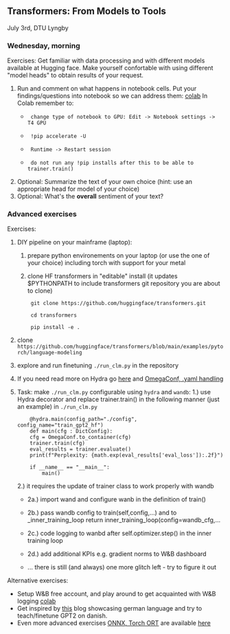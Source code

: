 ## Transformers: From Models to Tools
July 3rd, DTU Lyngby

### Wednesday, morning
Exercises:
Get familiar with data processing and with different models available at Hugging face. Make yourself confortable with using different "model heads" to obtain results of your request.
  1. Run and comment on what happens in notebook cells. Put your findings/questions into notebook so we can address them: [colab](course/en/day2/transformers.ipynb)
     In Colab remember to:
      *      change type of notebook to GPU: Edit -> Notebook settings -> T4 GPU
      *      !pip accelerate -U
      *      Runtime -> Restart session
      *      do not run any !pip installs after this to be able to trainer.train()
  2. Optional: Summarize the text of your own choice
     (hint: use an appropriate head for model of your choice)
  3. Optional: What's the **overall** sentiment of your text?

### Advanced exercises
Exercises: 
  1. DIY pipeline on your mainframe (laptop):
     1. prepare python environements on your laptop (or use the one of your choice) including torch with support for your metal
     2. clone HF transformers in "editable" install (it updates $PYTHONPATH to include transformers git repository you are about to clone)
        
        ` git clone https://github.com/huggingface/transformers.git`
        
        ` cd transformers`
        
        ` pip install -e .`
        
  2. clone `https://github.com/huggingface/transformers/blob/main/examples/pytorch/language-modeling`
  3. explore and run finetuning `./run_clm.py` in the repository
  4. If you need read more on Hydra go [here](https://hydra.cc/docs/intro/) and [OmegaConf, .yaml handling](https://omegaconf.readthedocs.io/en/latest/usage.html#access-and-manipulation)
  5. Task: make `./run_clm.py` configurable using `hydra` and `wandb`:
     1.) use Hydra decorator and replace trainer.train() in the following manner (just an example) in `./run_clm.py`
      ```
          @hydra.main(config_path="./config", config_name="train_gpt2_hf")
          def main(cfg : DictConfig):
          cfg = OmegaConf.to_container(cfg)
          trainer.train(cfg)
          eval_results = trainer.evaluate()
          print(f"Perplexity: {math.exp(eval_results['eval_loss']):.2f}")

          if __name__ == "__main__":
              main()
     ```

     2.) it requires the update of trainer class to work properly with wandb

       * 2a.) import wand and configure wanb in the definition of train() 
     
       * 2b.) pass wandb config to train(self,config,...) and to _inner_training_loop return inner_training_loop(config=wandb_cfg,...
     
       * 2c.) code logging to wanbd after self.optimizer.step() in the inner training loop
     
       * 2d.) add additional KPIs e.g. gradient norms to W&B dashboard
     
       * ... there is still (and always) one more glitch left - try to figure it out

  Alternative exercises:
  * Setup W&B free account, and play around to get acquainted with W&B logging [colab](course/en/day2/HF_wandb.ipynb)
  * Get inspired by [this](https://www.philschmid.de/fine-tune-a-non-english-gpt-2-model-with-huggingface) blog showcasing german language and try to teach/finetune GPT2 on danish. 
  * Even more advanced exercises [ONNX, Torch ORT](https://pytorch.org/ort/) are available [here](https://demo.hedgedoc.org/qCRpSmQ4RoCxLaA3diBJLQ?both) 
